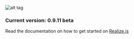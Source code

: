 ![alt tag](https://working-minds.github.io/realizejs/assets/img/content/realizejs.png)

### Current version: 0.9.11 beta

Read the documentation on how to get started on [Realize.js](https://working-minds.github.io/realizejs/en)
